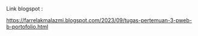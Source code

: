 Link blogspot : 

https://farrelakmalazmi.blogspot.com/2023/09/tugas-pertemuan-3-pweb-b-portofolio.html
